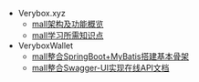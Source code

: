 * Verybox.xyz
    * [mall架构及功能概览](foreword/mall_foreword_01.md)
    * [mall学习所需知识点](foreword/mall_foreword_02.md)
* VeryboxWallet
    * [mall整合SpringBoot+MyBatis搭建基本骨架](architect/mall_arch_01.md)
    * [mall整合Swagger-UI实现在线API文档](architect/mall_arch_02.md)